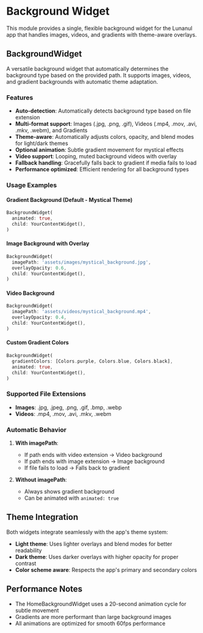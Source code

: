 # Background Widget

This module provides a single, flexible background widget for the Lunanul app that handles images, videos, and gradients with theme-aware overlays.

## BackgroundWidget

A versatile background widget that automatically determines the background type based on the provided path. It supports images, videos, and gradient backgrounds with automatic theme adaptation.

### Features

- **Auto-detection**: Automatically detects background type based on file extension
- **Multi-format support**: Images (.jpg, .png, .gif), Videos (.mp4, .mov, .avi, .mkv, .webm), and Gradients
- **Theme-aware**: Automatically adjusts colors, opacity, and blend modes for light/dark themes
- **Optional animation**: Subtle gradient movement for mystical effects
- **Video support**: Looping, muted background videos with overlay
- **Fallback handling**: Gracefully falls back to gradient if media fails to load
- **Performance optimized**: Efficient rendering for all background types

### Usage Examples

#### Gradient Background (Default - Mystical Theme)
```dart
BackgroundWidget(
  animated: true,
  child: YourContentWidget(),
)
```

#### Image Background with Overlay
```dart
BackgroundWidget(
  imagePath: 'assets/images/mystical_background.jpg',
  overlayOpacity: 0.6,
  child: YourContentWidget(),
)
```

#### Video Background
```dart
BackgroundWidget(
  imagePath: 'assets/videos/mystical_background.mp4',
  overlayOpacity: 0.4,
  child: YourContentWidget(),
)
```

#### Custom Gradient Colors
```dart
BackgroundWidget(
  gradientColors: [Colors.purple, Colors.blue, Colors.black],
  animated: true,
  child: YourContentWidget(),
)
```

### Supported File Extensions

- **Images**: .jpg, .jpeg, .png, .gif, .bmp, .webp
- **Videos**: .mp4, .mov, .avi, .mkv, .webm

### Automatic Behavior

1. **With imagePath**: 
   - If path ends with video extension → Video background
   - If path ends with image extension → Image background
   - If file fails to load → Falls back to gradient

2. **Without imagePath**: 
   - Always shows gradient background
   - Can be animated with `animated: true`



## Theme Integration

Both widgets integrate seamlessly with the app's theme system:

- **Light theme**: Uses lighter overlays and blend modes for better readability
- **Dark theme**: Uses darker overlays with higher opacity for proper contrast
- **Color scheme aware**: Respects the app's primary and secondary colors

## Performance Notes

- The HomeBackgroundWidget uses a 20-second animation cycle for subtle movement
- Gradients are more performant than large background images
- All animations are optimized for smooth 60fps performance